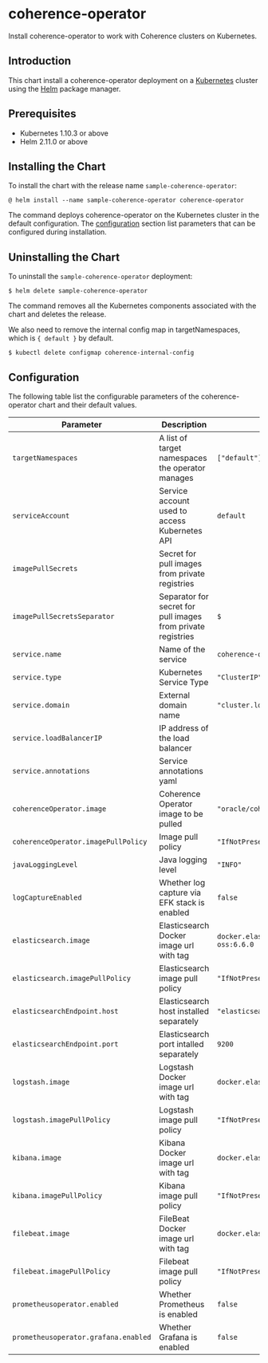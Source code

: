 # coherence-operator
Install coherence-operator to work with Coherence clusters on Kubernetes.

## Introduction

This chart install a coherence-operator deployment on a 
[Kubernetes](https://kubernetes.io) cluster using the [Helm](https://helm.sh)
package manager.

## Prerequisites
* Kubernetes 1.10.3 or above
* Helm 2.11.0 or above

## Installing the Chart
To install the chart with the release name `sample-coherence-operator`:

```
@ helm install --name sample-coherence-operator coherence-operator
```

The command deploys coherence-operator on the Kubernetes cluster in the
default configuration. The [configuration](#configuration) section list
parameters that can be configured during installation.

## Uninstalling the Chart
To uninstall the `sample-coherence-operator` deployment:

```
$ helm delete sample-coherence-operator
```

The command removes all the Kubernetes components associated with the chart
and deletes the release.

We also need to remove the internal config map in targetNamespaces, which is
`{ default }` by default.

```
$ kubectl delete configmap coherence-internal-config
```

## Configuration

The following table list the configurable parameters of the coherence-operator
chart and their default values.

| Parameter | Description | Default |
| --------- | ----------- | ------- |
| `targetNamespaces` | A list of target namespaces the operator manages | `["default"]` |
| `serviceAccount` | Service account used to access Kubernetes API | `default` |
| `imagePullSecrets` | Secret for pull images from private registries |  |
| `imagePullSecretsSeparator` | Separator for secret for pull images from private registries | `$` |
| `service.name` | Name of the service | `coherence-operator-service` |
| `service.type` | Kubernetes Service Type | `"ClusterIP"`|
| `service.domain` | External domain name | `"cluster.local"` |
| `service.loadBalancerIP` | IP address of the load balancer | |
| `service.annotations` | Service annotations yaml | |
| `coherenceOperator.image` | Coherence Operator image to be pulled | `"oracle/coherence-operator:1.0.0-SNAPSHOT"` |
| `coherenceOperator.imagePullPolicy` | Image pull policy | `"IfNotPresent"` |
| `javaLoggingLevel` | Java logging level | `"INFO"` |
| `logCaptureEnabled` | Whether log capture via EFK stack is enabled | `false` |
| `elasticsearch.image` | Elasticsearch Docker image url with tag | `docker.elastic.co/elasticsearch/elasticsearch-oss:6.6.0` |
| `elasticsearch.imagePullPolicy` | Elasticsearch image pull policy | `"IfNotPresent"` |
| `elasticsearchEndpoint.host` | Elasticsearch host installed separately | `"elasticsearch.${namespace}.svc.cluster.local` |
| `elasticsearchEndpoint.port` | Elasticsearch port intalled separately | `9200` |
| `logstash.image` | Logstash Docker image url with tag | `docker.elastic.co/logstash/logstash-oss:6.6.0` |
| `logstash.imagePullPolicy` | Logstash image pull policy | `"IfNotPresent"` |
| `kibana.image` | Kibana Docker image url with tag | `docker.elastic.co/beats/filebeat:6.2.4` |
| `kibana.imagePullPolicy` | Kibana image pull policy | `"IfNotPresent"` |
| `filebeat.image` | FileBeat Docker image url with tag | `docker.elastic.co/beats/filebeat:6.2.4` |
| `filebeat.imagePullPolicy` | Filebeat image pull policy | `"IfNotPresent"` |
| `prometheusoperator.enabled` | Whether Prometheus is enabled | `false` |
| `prometheusoperator.grafana.enabled` | Whether Grafana is enabled | `false` |